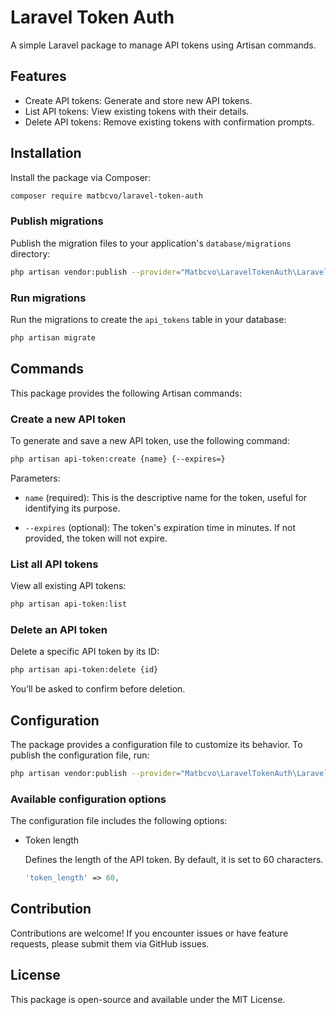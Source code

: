 # Laravel Token Auth

A simple Laravel package to manage API tokens using Artisan commands.

## Features

- Create API tokens: Generate and store new API tokens.
- List API tokens: View existing tokens with their details.
- Delete API tokens: Remove existing tokens with confirmation prompts.

## Installation

Install the package via Composer:

```bash
composer require matbcvo/laravel-token-auth
```

### Publish migrations

Publish the migration files to your application's `database/migrations` directory:

```bash
php artisan vendor:publish --provider="Matbcvo\LaravelTokenAuth\LaravelTokenAuthServiceProvider" --tag=migrations
```

### Run migrations

Run the migrations to create the `api_tokens` table in your database:

```bash
php artisan migrate
```

## Commands

This package provides the following Artisan commands:

### Create a new API token

To generate and save a new API token, use the following command:

```bash
php artisan api-token:create {name} {--expires=}
```

Parameters:

- `name` (required):
This is the descriptive name for the token, useful for identifying its purpose.

- `--expires` (optional):
The token's expiration time in minutes. If not provided, the token will not expire.

### List all API tokens

View all existing API tokens:

```bash
php artisan api-token:list
```

### Delete an API token

Delete a specific API token by its ID:

```bash
php artisan api-token:delete {id}
```

You’ll be asked to confirm before deletion.

## Configuration

The package provides a configuration file to customize its behavior. To publish the configuration file, run:

```bash
php artisan vendor:publish --provider="Matbcvo\LaravelTokenAuth\LaravelTokenAuthServiceProvider" --tag=config
```

### Available configuration options

The configuration file includes the following options:

- Token length

    Defines the length of the API token. By default, it is set to 60 characters.

    ```php
    'token_length' => 60,
    ```

## Contribution

Contributions are welcome! If you encounter issues or have feature requests, please submit them via GitHub issues.

## License

This package is open-source and available under the MIT License.